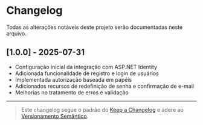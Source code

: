 # Changelog

Todas as alterações notáveis deste projeto serão documentadas neste arquivo.

## [1.0.0] - 2025-07-31

- Configuração inicial da integração com ASP.NET Identity
- Adicionada funcionalidade de registro e login de usuários
- Implementada autorização baseada em papéis
- Adicionados recursos de redefinição de senha e confirmação de e-mail
- Melhorias no tratamento de erros e validação

---

> Este changelog segue o padrão do [Keep a Changelog](https://keepachangelog.com/pt-BR/1.0.0/) e adere ao [Versionamento Semântico](https://semver.org/lang/pt-BR/).
